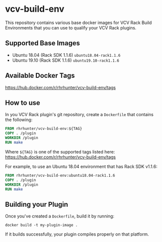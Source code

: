 # vcv-build-env
This repository contains various base docker images for VCV Rack Build Environments that you can use to qualify your VCV Rack plugins.

## Supported Base Images
* Ubuntu 18.04 (Rack SDK 1.1.6) ``ubuntu18.04-rack1.1.6``
* Ubuntu 19.10 (Rack SDK 1.1.6) ``ubuntu19.10-rack1.1.6``

## Available Docker Tags
https://hub.docker.com/r/rhrhunter/vcv-build-env/tags

## How to use
In you VCV Rack plugin's git repository, create a ``Dockerfile`` that contains the following:

```dockerfile
FROM rhrhunter/vcv-build-env:${TAG}
COPY . /plugin
WORKDIR /plugin
RUN make
```

Where ``${TAG}`` is one of the supported tags listed here: https://hub.docker.com/r/rhrhunter/vcv-build-env/tags

For example, to use an Ubuntu 18.04 environment that has Rack SDK v1.1.6:

```dockerfile
FROM rhrhunter/vcv-build-env:ubuntu18.04-rack1.1.6
COPY . /plugin
WORKDIR /plugin
RUN make
```

## Building your Plugin

Once you've created a ``Dockerfile``, build it by running:

``docker build -t my-plugin-image .``

If it builds successfully, your plugin compiles properly on that platform.

